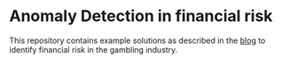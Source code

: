 # Anomaly Detection in financial risk
This repository contains example solutions as described in the [blog](https://rajat-bhardwaj.github.io/) to identify financial risk in the gambling industry.
